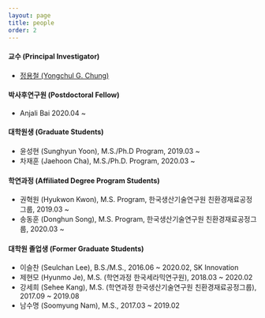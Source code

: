 ```yaml
---
layout: page
title: people
order: 2
---
```

#### 교수 (Principal Investigator)
- [정용철 (Yongchul G. Chung)](http://gregchung.github.io/professor/)

#### 박사후연구원 (Postdoctoral Fellow)
- Anjali Bai 2020.04 ~ 

#### 대학원생 (Graduate Students)
- 윤성현 (Sunghyun Yoon), M.S./Ph.D Program, 2019.03 ~
- 차재훈 (Jaehoon Cha), M.S./Ph.D. Program, 2020.03 ~

#### 학연과정 (Affiliated Degree Program Students)
- 권혁원 (Hyukwon Kwon), M.S. Program, 한국생산기술연구원 친환경재료공정그룹, 2019.03 ~
- 송동훈 (Donghun Song), M.S. Program, 한국생산기술연구원 친환경재료공정그룹, 2020.03 ~

#### 대학원 졸업생 (Former Graduate Students)
- 이슬찬 (Seulchan Lee), B.S./M.S., 2016.06 ~ 2020.02, SK Innovation
- 제현모 (Hyunmo Je), M.S. (학연과정 한국세라믹연구원), 2018.03 ~ 2020.02
- 강세희 (Sehee Kang), M.S. (학연과정 한국생산기술연구원 친환경재료공정그룹), 2017.09 ~ 2019.08
- 남수명 (Soomyung Nam), M.S., 2017.03 ~ 2019.02
